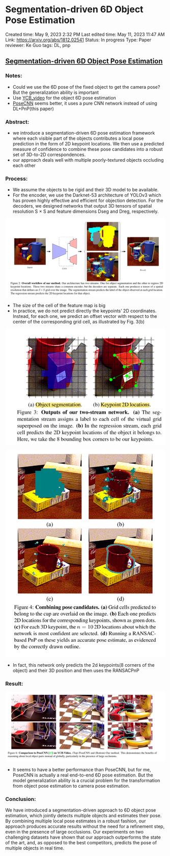 # Segmentation-driven 6D Object Pose Estimation

Created time: May 9, 2023 2:32 PM
Last edited time: May 11, 2023 11:47 AM
Link: https://arxiv.org/abs/1812.02541
Status: In progress
Type: Paper
reviewer: Ke Guo
tags: DL, pnp

## [Segmentation-driven 6D Object Pose Estimation]([https://arxiv.org/abs/1812.02541](https://arxiv.org/abs/1812.02541))

### Notes:

- Could we use the 6D pose of the fixed object to get the camera pose? But the generalization ability is important
- Use [YCB_video]([https://paperswithcode.com/dataset/ycb-video](https://paperswithcode.com/dataset/ycb-video)) for the object 6D pose estimation
- [PoseCNN]([https://arxiv.org/abs/1711.00199](https://arxiv.org/abs/1711.00199)) seems better, it uses a pure CNN network instead of using DL+PnP(this paper)

### Abstract:

- we introduce a segmentation-driven 6D pose estimation framework where each visible part of the objects contributes a local pose prediction in the form of 2D keypoint locations. We then use a predicted measure of confidence to combine these pose candidates into a robust set of 3D-to-2D correspondences.
- our approach deals well with multiple poorly-textured objects occluding each other

### Process:

- We assume the objects to be rigid and their 3D model to be available.
- For the encoder, we use the Darknet-53 architecture of YOLOv3 which has proven highly effective and efficient for objection detection. For the decoders, we designed networks that output 3D tensors of spatial resolution S × S and feature dimensions Dseg and Dreg, respectively.

![Untitled](Segmentation-driven%206D%20Object%20Pose%20Estimation%20f8e7d880add746568b4b9da93dd338d2/Untitled.png)

- The size of the cell of the feature map is big
- In practice, we do not predict directly the keypoints’ 2D coordinates. Instead, for each one, we predict an offset vector with respect to the center of the corresponding grid cell, as illustrated by Fig. 3(b)

![Untitled](Segmentation-driven%206D%20Object%20Pose%20Estimation%20f8e7d880add746568b4b9da93dd338d2/Untitled%201.png)

![Untitled](Segmentation-driven%206D%20Object%20Pose%20Estimation%20f8e7d880add746568b4b9da93dd338d2/Untitled%202.png)

- In fact, this network only predicts the 2d keypoints(8 corners of the object) and their 3D position and then uses the RANSACPnP

### Result:

![Untitled](Segmentation-driven%206D%20Object%20Pose%20Estimation%20f8e7d880add746568b4b9da93dd338d2/Untitled%203.png)

- It seems to have a better performance than PoseCNN, but for me, PoseCNN is actually a real end-to-end 6D pose estimation. But the model generalization ability is a crucial problem for the transformation from object pose estimation to camera pose estimation.

### Conclusion:

We have introduced a segmentation-driven approach to 6D object pose estimation, which jointly detects multiple objects and estimates their pose. By combining multiple local pose estimates in a robust fashion, our approach produces accurate results without the need for a refinement step, even in the presence of large occlusions. Our experiments on two challenging datasets have shown that our approach outperforms the state of the art, and, as opposed to the best competitors, predicts the pose of multiple objects in real time.